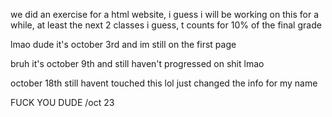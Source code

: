 we did an exercise for a html website, i guess i will be working on this for a while, at least the next 2 classes i guess, t counts for 10% of the final grade

lmao dude it's october 3rd and im still on the first page

bruh it's october 9th and still haven't progressed on shit lmao

october 18th still havent touched this lol just changed the info for my name

FUCK YOU DUDE /oct 23
